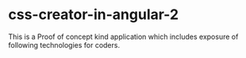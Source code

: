 # css-creator-in-angular-2
This is a Proof of concept kind application which includes exposure of following technologies for coders.
